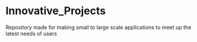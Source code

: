 # Innovative_Projects
Repository made for making small to large scale applications to meet up the latest needs of users
